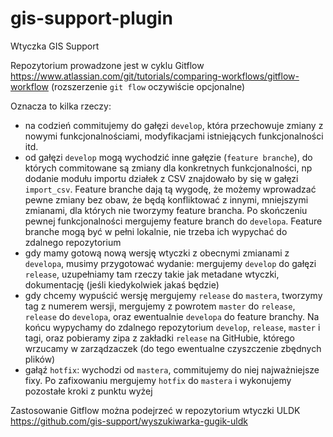 # gis-support-plugin
Wtyczka GIS Support

Repozytorium prowadzone jest w cyklu Gitflow
https://www.atlassian.com/git/tutorials/comparing-workflows/gitflow-workflow
(rozszerzenie `git flow` oczywiście opcjonalne)

Oznacza to kilka rzeczy:
* na codzień commitujemy do gałęzi `develop`, która przechowuje zmiany z nowymi funkcjonalnościami,
modyfikacjami istniejących funkcjonalności itd.
* od gałęzi `develop` mogą wychodzić inne gałęzie (`feature branche`),
do których commitowane są zmiany dla konkretnych funkcjonalności,
np dodanie modułu importu działek z CSV znajdowało by się w gałęzi `import_csv`.
Feature branche dają tą wygodę, że możemy wprowadzać pewne zmiany bez obaw,
że będą konfliktować z innymi, mniejszymi zmianami, dla których nie tworzymy feature brancha.
Po skończeniu pewnej funkcjonalności mergujemy feature branch do `developa`. 
Feature branche mogą być w pełni lokalnie, nie trzeba ich wypychać do zdalnego repozytorium
* gdy mamy gotową nową wersję wtyczki z obecnymi zmianami z `developa`, musimy przygotować wydanie:
mergujemy `develop` do gałęzi `release`,
uzupełniamy tam rzeczy takie jak metadane wtyczki, dokumentację (jeśli kiedykolwiek jakaś będzie)
* gdy chcemy wypuścić wersję mergujemy `release` do `mastera`, tworzymy tag z numerem wersji,
mergujemy z powrotem `master` do `release`, `release` do `developa`, oraz ewentualnie `developa` do feature branchy.
Na końcu wypychamy do zdalnego repozytorium `develop`, `release`, `master` i tagi,
oraz pobieramy zipa z zakładki `release` na GitHubie, którego wrzucamy w zarządzaczek
(do tego ewentualne czyszczenie zbędnych plików)
* gałąź `hotfix`: wychodzi od `mastera`, commitujemy do niej najważniejsze fixy.
Po zafixowaniu mergujemy `hotfix` do `mastera` i wykonujemy pozostałe kroki z punktu wyżej

Zastosowanie Gitflow można podejrzeć w repozytorium wtyczki ULDK
https://github.com/gis-support/wyszukiwarka-gugik-uldk
